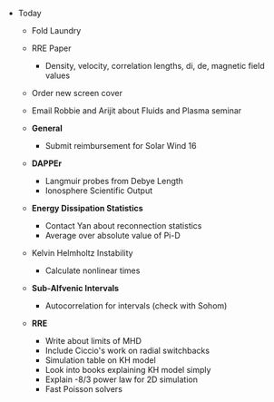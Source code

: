 - Today 
	- Fold Laundry
	- RRE Paper
		- Density, velocity, correlation lengths, di, de, magnetic field values
	- Order new screen cover
	- Email Robbie and Arijit about Fluids and Plasma seminar


	- **General**
		- Submit reimbursement for Solar Wind 16
	
	- **DAPPEr**
		- Langmuir probes from Debye Length
		- Ionosphere Scientific Output
	
	- **Energy Dissipation Statistics**
		- Contact Yan about reconnection statistics
		- Average over absolute value of Pi-D

	- Kelvin Helmholtz Instability
		- Calculate nonlinear times
	
	- **Sub-Alfvenic Intervals**
		- Autocorrelation for intervals (check with Sohom)
	
	- **RRE**
		- Write about limits of MHD
		- Include Ciccio's work on radial switchbacks
		- Simulation table on KH model
		- Look into books explaining KH model simply
		- Explain -8/3 power law for 2D simulation
		- Fast Poisson solvers
